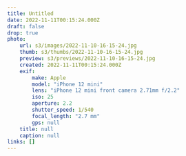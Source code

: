 ```yaml
---
title: Untitled
date: 2022-11-11T00:15:24.000Z
draft: false
drop: true
photo:
    url: s3/images/2022-11-10-16-15-24.jpg
    thumb: s3/thumbs/2022-11-10-16-15-24.jpg
    preview: s3/previews/2022-11-10-16-15-24.jpg
    created: 2022-11-11T00:15:24.000Z
    exif:
        make: Apple
        model: "iPhone 12 mini"
        lens: "iPhone 12 mini front camera 2.71mm f/2.2"
        iso: 25
        aperture: 2.2
        shutter_speed: 1/540
        focal_length: "2.7 mm"
        gps: null
    title: null
    caption: null
links: []
---
```

